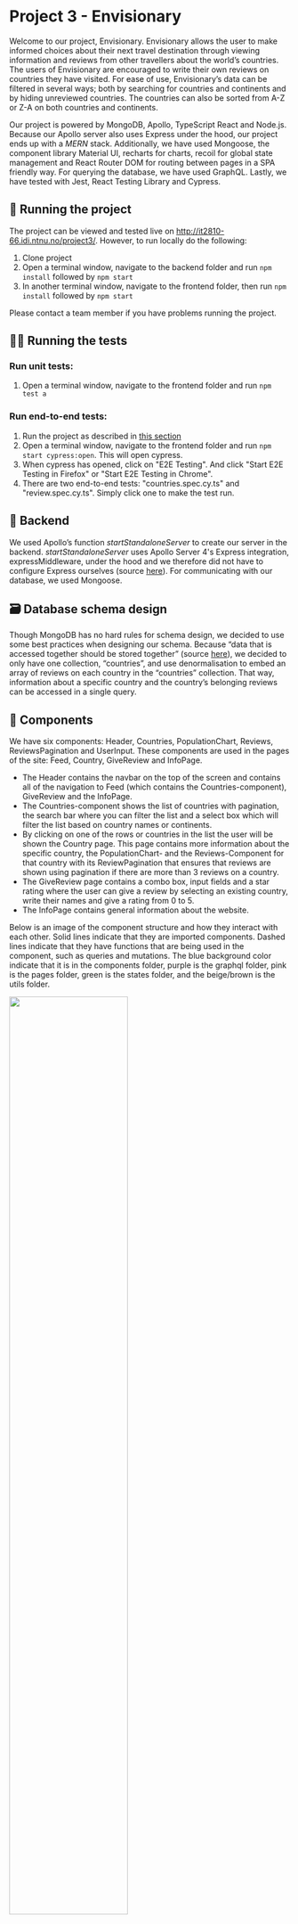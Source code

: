 # Project 3 - Envisionary
Welcome to our project, Envisionary. Envisionary allows the user to make informed choices about their next travel destination through viewing information and reviews from other travellers about the world’s countries. The users of Envisionary are encouraged to write their own reviews on countries they have visited. For ease of use, Envisionary’s data can be filtered in several ways; both by searching for countries and continents and by hiding unreviewed countries. The countries can also be sorted from A-Z or Z-A on both countries and continents.

Our project is powered by MongoDB, Apollo, TypeScript React and Node.js. Because our Apollo server also uses Express under the hood, our project ends up with a *MERN* stack. Additionally, we have used Mongoose, the component library Material UI, recharts for charts, recoil for global state management and React Router DOM for routing between pages in a SPA friendly way. For querying the database, we have used GraphQL. Lastly, we have tested with Jest, React Testing Library and Cypress.

## 🎉 Running the project
The project can be viewed and tested live on http://it2810-66.idi.ntnu.no/project3/. However, to run locally do the following:

1. Clone project
2. Open a terminal window, navigate to the backend folder and run `npm install` followed by `npm start`
3. In another terminal window, navigate to the frontend folder, then run `npm install` followed by `npm start`

Please contact a team member if you have problems running the project.


## 👨‍🏫 Running the tests

### Run unit tests:
1. Open a terminal window, navigate to the frontend folder and run `npm test a`

### Run end-to-end tests:
1. Run the project as described in [this section](#🎉-running-the-project)
2. Open a terminal window, navigate to the frontend folder and run `npm start cypress:open`. This will open cypress. 
3. When cypress has opened, click on "E2E Testing". And click "Start E2E Testing in Firefox" or "Start E2E Testing in Chrome". 
4. There are two end-to-end tests: "countries.spec.cy.ts" and "review.spec.cy.ts". Simply click one to make the test run. 


## 🌚 Backend
We used Apollo’s function *startStandaloneServer* to create our server in the backend. *startStandaloneServer* uses Apollo Server 4's Express integration, expressMiddleware, under the hood and we therefore did not have to configure Express ourselves (source [here](https://www.apollographql.com/docs/apollo-server/api/standalone/)). For communicating with our database, we used Mongoose.


## 🗃️ Database schema design
Though MongoDB has no hard rules for schema design, we decided to use some best practices when designing our schema. Because “data that is accessed together should be stored together” (source [here](https://www.mongodb.com/developer/products/mongodb/schema-design-anti-pattern-separating-data/)), we decided to only have one collection, “countries”,  and use denormalisation to embed an array of reviews on each country in the “countries” collection. That way, information about a specific country and the country’s belonging reviews can be accessed in a single query.


## 🧩 Components
We have six components: Header, Countries, PopulationChart, Reviews, ReviewsPagination and UserInput. These components are used in the pages of the site: Feed, Country, GiveReview and InfoPage. 
  * The Header contains the navbar on the top of the screen and contains all of the navigation to Feed (which contains the Countries-component), GiveReview and the InfoPage. 
  * The Countries-component shows the list of countries with pagination, the search bar where you can filter the list and a select box which will filter the list based on country names or continents. 
  * By clicking on one of the rows or countries in the list the user will be shown the Country page. This page contains more information about the specific country, the PopulationChart- and the Reviews-Component for that country with its ReviewPagination that ensures that reviews are shown using pagination if there are more than 3 reviews on a country.
  * The GiveReview page contains a combo box, input fields and a star rating where the user can give a review by selecting an existing country, write their names and give a rating from 0 to 5. 
  * The InfoPage contains general information about the website.

Below is an image of the component structure and how they interact with each other. Solid lines indicate that they are imported components. Dashed lines indicate that they have functions that are being used in the component, such as queries and mutations. The blue background color indicate that it is in the components folder, purple is the graphql folder, pink is the pages folder, green is the states folder, and the beige/brown is the utils folder.

<img src="./component_diagram_frontend.png" width="65%">

## 🌐🤝 Global state management
We use Recoil to manage global states, as it was very easy to implement. In the beginning we considered Redux, but we realised that Redux is more suited for larger projects as read in this [source](https://www.imaginarycloud.com/blog/recoil-vs-redux/l).
Our recoil states are saved in the file states.ts in the frontend folder of the project, and it handles the state of the user search query, search category chosen by user, and the page location on the countries pagination.
"Props drilling" is often seen in projects with many components passing props to each other. By using recoil, we were able to limit our use of props, hence making the code easier to read and maintain.

## 💡💚 Sustainable web design
* Colour use
  * Our website generally has a bright design theme. For example a light blue colour is used as the background colour throughout the website. Bright colours need light, and therefore consume more energy. A darker colour theme would save energy, but would not fit our design. We therefore went with the bright colour theme.
* Movements in the website
  * We have a graph that shows the population through the years which has an animation when the user first enters the page. The links in the header and the rows in table also change colour each time the user hovers over them. These movements and interactions increase the energy use for the client. 
* Sustainable development
   * We use typescript as our programming language, and even though it is not one of the most energy-efficient programming languages, typescript is generally an energy-efficient programming language. 
   * Regarding our font use we have used the Roboto font which is fetched from outside. Built-in fonts would have used less energy than fonts that are fetched from outside.
   * We also use dynamically generating pages instead of static pages since the table with countries changes based on what the user has typed in the search bar. This makes the site more flexible and interactive but the energy consumption will therefore be higher.
   * Big generic libraries like MUI, which is a component library, is used in frontend rather than just plain html and typescript. This in turn made the development of the site a lot easier since components didn’t have to be made from scratch and it saved time, but this would therefore also put a strain on the energy consumption since a lot of components in the library are never used.
   * In the future we have to be aware of the choices we make and design with energy-efficient solutions in mind that contribute to less consumption and pollution.
* Search, caching and pagination
  * Using Apollo's *InMemoryCache* our project caches results from the database so the same data is only fetched once
  * Pagination reduces the amount of information fetched from the database at once
  * Options for filtering and sorting the data makes it easier for the user to fetch the desired information using less resources



## 📄 Pagination
* We implemented offset based pagination using the Apollo Core Pagination API. The reason for this choice was that offset based pagination is less complex to implement than cursor based pagination. We also concluded that offset based pagination is acceptable in our case because the user is not given the opportunity to add or delete records (in our case, countries) to the dataset. As such, the offset will stay consistent and we do not risk some records being skipped or shown twice while the user switches between pages.
* Later in the project we realised that it would be beneficial to implement cursor based pagination instead, particularly in order to utilise the hasNextPage and hasPreviousPage properties when designing the navigation buttons for switching between pages. Currently the user is only given the option to jump back or forth one page at a time. 
* Because the main drawback to cursor based pagination is its added complexity, we do encourage future developers to make the switch to cursor based pagination in order to improve the user’s navigation choices and get a slight increase in performance (though the increase in performance might not be that noticeable since our dataset already is small).



## 🦽👁‍🗨 Web accessibility 
Contrasting colours on text and background elements helps users distinguish text from background. Maintaining this clear contrast makes our design accessible for users with impaired vision.
Pictures and elements that don’t have text should have alternatives which explains what is shown for screen readers. The star rating elements have for example a text alternative for each star. The population chart in the country page also has a text alternative.
Additionally, we have provided a visual label for each input element that conveys the purpose of the input form element for screen readers.

For our text input field we also provided a visually hidden element that can be read out loud by screen readers for visually impaired people or others who have a hard time reading as placeholder text inside text fields may be difficult for screen readers to read. That means it's not visible for users who do not use screen readers. All these elements are marked with the class-name “.visually-hidden” and we found the code at (source [here](https://www.emgoto.com/react-search-bar/)).

Icons may seem common sense to many, but for some they may be confusing (source [here](https://uxdesign.cc/ux-of-the-hamburger-menu-890328a904f9)). Few icons thus improves web accessibility. Keeping that in mind, we chose to have a navigation bar with buttons instead of a "hamburger" menu.

### Responsivity
Responsivity makes a product accessible for use on different devices. The team focused less on responsivity than the previous project, as responsivity was not explicitly mentioned as a requirement. However, we have ensured that the design is functional also on smaller screens, especially by using the sx prop on MUI components (Material UI) with breakpoints for xs (extra small), sm (small), md (medium), lg (large), and xl (extra large) screens. This was an easy way to maintain some degree of responsivity. Several components also use grids or flexboxes to ensure a flexible layout.


## 🧪 Testing
* We used Jest for unit testing, and Cypress for end-to-end testing. Mocking was used: for example, the recoil state using the searchQueryState atom in the UserInput component is mocked, making it possible to test that typing triggers onInput. There are snapshot tests and tests that check that components contain the right elements with correct values. 
* The unit tests are somewhat limited due to time constraints and challenging dependencies between components. Also, the fact that Enzyme is dead (and not supported for react version 18.x) makes unit tests particularly challenging (source [here](https://dev.to/wojtekmaj/enzyme-is-dead-now-what-ekl)). Unfortunately this means that individual components are not tested as thoroughly as we wished, but we believe that the end-to-end tests ensure that our app works properly, at least from the perspective of an end user. We think it would make sense in reality, given more time, to make up for it with integration tests with better use of the React Testing Library. 
* We made two end-to-end tests: One that navigates the countries page, and one that tests the “give review” page:
* The former switches pages, searches on country and continent (including searching a nonsensical country, which should yield no results), opens multiple countries and checks that the information on screen is correct. This tests that the application works as intended even when the user navigates back and forth, throughout the entire sequence of actions. 
* The latter checks validation thoroughly by attempting to submit a review without entering or picking the required information, expecting error messages to prompt the user. It then enters all the required information and submits a review, and finishes by opening the country in question and ensuring that the review exists.
